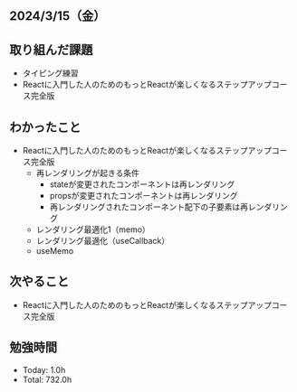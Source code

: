 ## 2024/3/15（金）

## 取り組んだ課題

- タイピング練習
- Reactに入門した人のためのもっとReactが楽しくなるステップアップコース完全版

## わかったこと
- Reactに入門した人のためのもっとReactが楽しくなるステップアップコース完全版
  - 再レンダリングが起きる条件
    - stateが変更されたコンポーネントは再レンダリング
    - propsが変更されたコンポーネントは再レンダリング
    - 再レンダリングされたコンポーネント配下の子要素は再レンダリング
  - レンダリング最適化1（memo）
  - レンダリング最適化（useCallback）
  - useMemo

## 次やること
- Reactに入門した人のためのもっとReactが楽しくなるステップアップコース完全版

## 勉強時間

- Today: 1.0h
- Total: 732.0h
